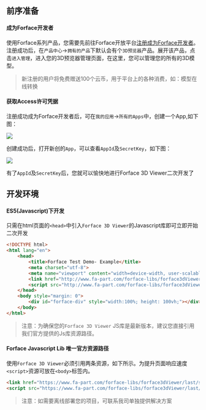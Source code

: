 ## 前序准备

#### 成为Forface开发者

使用Forface系列产品，您需要先前往Forface开放平台[注册成为Forface开发者](https://account.fa-part.com)。注册成功后，在`产品中心`->`拥有的产品`下默认会有个`3D预览器`产品。展开该产品，点击`进入管理`，进入您的3D预览器管理页面，在这里，您可以管理您的所有的3D模型。

> 新注册的用户将免费赠送100个云币，用于平台上的各种消费，如：模型在线转换



#### 获取Access许可凭据

注册成功成为Forface开发者后，可在`我的应用`->`所有的Apps`中，创建一个App,如下图：

<img src="./img/create_app.png">

创建成功后，打开新创的`App`，可以查看`AppId`及`SecretKey`，如下图：

<img src="./img/app.png">

有了`AppId`及`SecretKey`后，您就可以愉快地进行Forface 3D Viewer二次开发了

## 开发环境

#### ES5(Javascript)下开发

只需在html页面的`<head>`中引入`Forface 3D Viewer`的Javascript库即可立即开始二次开发

```html
<!DOCTYPE html>
<html lang="en">
	<head>
		<title>Forface Test Demo- Example</title>
		<meta charset="utf-8">
        <meta name="viewport" content="width=device-width, user-scalable=no, minimum-scale=1.0, maximum-scale=1.0">
        <link href="http://www.fa-part.com/forface-libs/forface3dViewer-lib/last/style.css" rel="stylesheet" />
        <script src="http://www.fa-part.com/forface-libs/forface3dViewer-lib/last/viewer3D.min.js"></script>
	</head>
	<body style="margin: 0">
        <div id="forface-div" style="width:100%; height: 100vh;"></div>
	</body>
</html>
```

> 注意：为确保您的`Forface 3D Viewer` JS库是最新版本，建议您直接引用我们官方提供的Js库资源路径。

#### Forface Javascript Lib 唯一官方资源路径

使用`Forface 3D Viewer`必须引用两条资源，如下所示。为提升页面响应速度`<script>`资源可放在`<body>`标签内。

```html
<link href="https://www.fa-part.com/forface-libs/forface3dViewer/last/style.css" rel="stylesheet" />
<script src="https://www.fa-part.com/forface-libs/forface3dViewer/last/viewer3D.min.js"></script>
```

>注意：如需要离线部署您的项目，可联系我司单独提供解决方案
